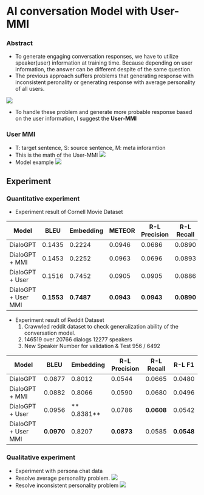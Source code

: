 # AI conversation Model with User-MMI

### Abstract 
- To generate engaging conversation responses, we have to utilize speaker(user) information at training time. Because depending on user information, the answer can be different despite of the same question. 
- The previous approach suffers problems that generating response with inconsistent peronality or generating response with average personality of all users. 

![](https://i.imgur.com/oEHlKeX.png)

- To handle these problem and generate more probable response based on the user information, I suggest the **User-MMI**

### User MMI 
- T: target sentence, S: source sentence, M: meta inforamtion
- This is the math of the User-MMI
![](https://i.imgur.com/asbe37K.png)
- Model example
![](https://i.imgur.com/8qcHOwr.png)


## Experiment

### Quantitative experiment

- Experiment result of Cornell Movie Dataset 

| Model    | BLEU     | Embedding | METEOR | R-L Precision | R-L Recall | R-L F1 | 
| -------- | -------- | --------  |--------|    --------   |  --------  |--------|
| DialoGPT | 0.1435 | 0.2224    |0.0946|0.0686|0.0890|0.0637|
| DialoGPT + MMI |0.1453 | 0.2252 |0.0963|0.0696|0.0893|0.0645|
| DialoGPT + User |0.1516| 0.7452 |0.0905|0.0905|0.0886|0.0724|
| DialoGPT + User MMI|**0.1553**| **0.7487** |**0.0943**|**0.0943**|**0.0890**|**0.0742**|

- Experiment result of Reddit Dataset 
    1. Crawwled reddit dataset to check generalization ability of the conversation model. 
    2. 146519 over 20766 dialogs 12277 speakers 
    3. New Speaker Number for validation & Test 956 / 6492

| Model    | BLEU     | Embedding | R-L Precision | R-L Recall | R-L F1 | 
| -------- | -------- | --------  |--------|    --------   |  --------  |
| DialoGPT | 0.0877 | 0.8012    |0.0544|0.0665|0.0480|0.0637|
| DialoGPT + MMI |0.0882 | 0.8066 |0.0590|0.0680|0.0496|0.0645|
| DialoGPT + User |0.0956|** 0.8381** |0.0786|**0.0608**|0.0542|
| DialoGPT + User MMI|**0.0970**|0.8207|**0.0873** |0.0585|**0.0548**|

### Qualitative experiment
- Experiment with persona chat data 
- Resolve average personality problem. 
    ![](https://i.imgur.com/X1CFXzR.png)
- Resolve inconsistent personality problem 
![](https://i.imgur.com/daEitEl.png)

